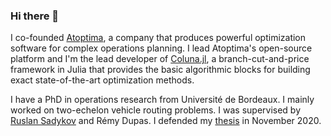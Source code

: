 ### Hi there 👋

I co-founded [Atoptima](https://atoptima.com/), a company that produces powerful optimization software for complex operations planning. 
I lead Atoptima's open-source platform and I'm the lead developer of [Coluna.jl](https://github.com/atoptima/Coluna.jl), a branch-cut-and-price framework in Julia that provides the basic algorithmic blocks for building exact state-of-the-art optimization methods.

I have a PhD in operations research from Université de Bordeaux. I mainly worked on two-echelon vehicle routing problems.
I was supervised by [Ruslan Sadykov](https://www.researchgate.net/profile/Ruslan-Sadykov) and Rémy Dupas.
I defended my [thesis](https://tel.archives-ouvertes.fr/tel-03097659) in November 2020.



<!--
**guimarqu/guimarqu** is a ✨ _special_ ✨ repository because its `README.md` (this file) appears on your GitHub profile.

Here are some ideas to get you started:

- 🔭 I’m currently working on ...
- 🌱 I’m currently learning ...
- 👯 I’m looking to collaborate on ...
- 🤔 I’m looking for help with ...
- 💬 Ask me about ...
- 📫 How to reach me: ...
- 😄 Pronouns: ...
- ⚡ Fun fact: ...
-->
